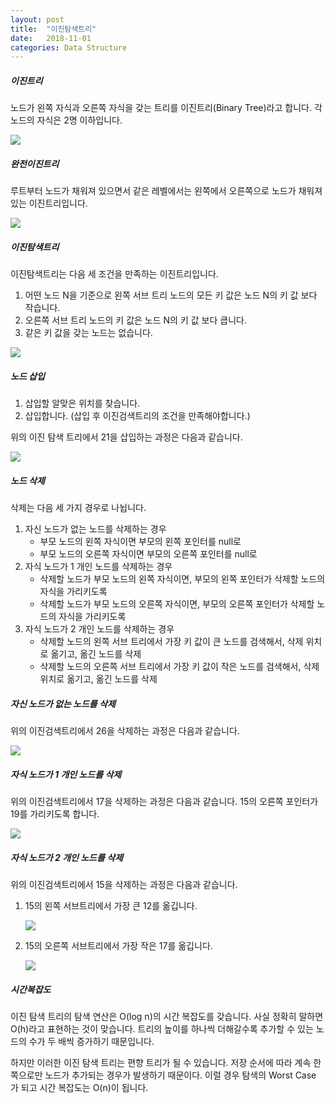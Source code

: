 ```yaml
---
layout: post
title:  "이진탐색트리"
date:   2018-11-01
categories: Data Structure
---
```


##### 이진트리

노드가 왼쪽 자식과 오른쪽 자식을 갖는 트리를 이진트리(Binary Tree)라고 합니다.
각 노드의 자식은 2명 이하입니다.

![](/image/albst01.png)

##### 완전이진트리

루트부터 노드가 채워져 있으면서 같은 레벨에서는 왼쪽에서 오른쪽으로 노드가 채워져 있는 이진트리입니다.

![](/image/albst02.png)

##### 이진탐색트리

이진탐색트리는 다음 세 조건을 만족하는 이진트리입니다.

1. 어떤 노드 N을 기준으로 왼쪽 서브 트리 노드의 모든 키 값은 노드 N의 키 값 보다 작습니다.
2. 오른쪽 서브 트리 노드의 키 값은 노드 N의 키 값 보다 큽니다.
3. 같은 키 값을 갖는 노드는 없습니다.

![](/image/albst03.png)

##### 노드 삽입

1. 삽입할 알맞은 위치를 찾습니다.
2. 삽입합니다. (삽입 후 이진검색트리의 조건을 만족해야합니다.)

위의 이진 탐색 트리에서 21을 삽입하는 과정은 다음과 같습니다.

![](/image/albst04.png)

##### 노드 삭제

삭제는 다음 세 가지 경우로 나뉩니다.

1. 자신 노드가 없는 노드를 삭제하는 경우
   - 부모 노드의 왼쪽 자식이면 부모의 왼쪽 포인터를 null로
   - 부모 노드의 오른쪽 자식이면 부모의 오른쪽 포인터를 null로
2. 자식 노드가 1 개인 노드를 삭제하는 경우
   - 삭제할 노드가 부모 노드의 왼쪽 자식이면, 부모의 왼쪽 포인터가 삭제할 노드의 자식을 가리키도록
   - 삭제할 노드가 부모 노드의 오른쪽 자식이면, 부모의 오른쪽 포인터가 삭제할 노드의 자식을 가리키도록
3. 자식 노드가 2 개인 노드를 삭제하는 경우
   - 삭제할 노드의 왼쪽 서브 트리에서 가장 키 값이 큰 노드를 검색해서, 삭제 위치로 옮기고, 옮긴 노드를 삭제 
   - 삭제할 노드의 오른쪽 서브 트리에서 가장 키 값이 작은 노드를 검색해서, 삭제 위치로 옮기고, 옮긴 노드를 삭제

##### 자신 노드가 없는 노드를 삭제

위의 이진검색트리에서 26을 삭제하는 과정은 다음과 같습니다.

![](/image/albst05.png)

##### 자식 노드가 1 개인 노드를 삭제

위의 이진검색트리에서 17을 삭제하는 과정은 다음과 같습니다. 15의 오른쪽 포인터가 19를 가리키도록 합니다.

![](/image/albst06.png)

##### 자식 노드가 2 개인 노드를 삭제

위의 이진검색트리에서 15을 삭제하는 과정은 다음과 같습니다.

1. 15의 왼쪽 서브트리에서 가장 큰 12를 옮깁니다.

   ![](/image/albst07.png)

2. 15의 오른쪽 서브트리에서 가장 작은 17를 옮깁니다.
   
   ![](/image/albst08.png)

##### 시간복잡도

이진 탐색 트리의 탐색 연산은 O(log n)의 시간 복잡도를 갖습니다. 사실 정확히 말하면 O(h)라고 표현하는 것이 맞습니다. 트리의 높이를 하나씩 더해갈수록 추가할 수 있는 노드의 수가 두 배씩 증가하기 때문입니다. 

하지만 이러한 이진 탐색 트리는 편향 트리가 될 수 있습니다. 저장 순서에 따라 계속 한 쪽으로만 노드가 추가되는 경우가 발생하기 때문이다. 이럴 경우 탐색의 Worst Case 가 되고 시간 복잡도는 O(n)이 됩니다.